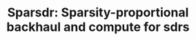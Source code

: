 ---
layout: publication
title: 'Sparsdr: Sparsity-proportional backhaul and compute for sdrs'
short_title: 'Sparsdr: Sparsity-proportional backhaul and compute for sdrs'
authors: M Khazraee, Y Guddeti, S Crow, AC Snoeren, K Levchenko, D Bharadia, A Schulman,
conference: ACM Mobisys 2019 -- Acceptance rate 22 (39 papers accepted out of 172
  submitted)
confurl: https://doi.org/10.1145/2486001
paper: /files/papers/sparsdr.pdf
extra: <a href="https://scholar.google.com/scholar?oi=bibs\&amp;hl=en\&amp;cites=17100681048462830739">5
  cites</a>
tags: Uncategorized
---